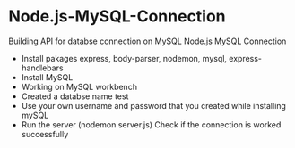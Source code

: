 # Node.js-MySQL-Connection
Building API for databse connection on MySQL
Node.js MySQL Connection

* Install pakages express, body-parser, nodemon, mysql, express-handlebars
* Install MySQL
* Working on MySQL workbench
* Created a databse name test
* Use your own username and password that you created while installing mySQL
* Run the server (nodemon server.js) Check if the connection is worked successfully

